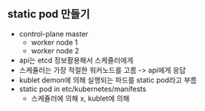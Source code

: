 ## static pod 만들기
- control-plane master
  - worker node 1
  - worker node 2
- api는 etcd 정보활용해서 스케쥴러에게 
- 스케쥴러는 가장 적절한 워커노드를 고름 -> api에게 응답
- kublet demon에 의해 실행되는 파드를 static pod라고 부름 
- static pod in etc/kubernetes/manifests
  - 스케쥴러에 의해 x, kublet에 의해 



